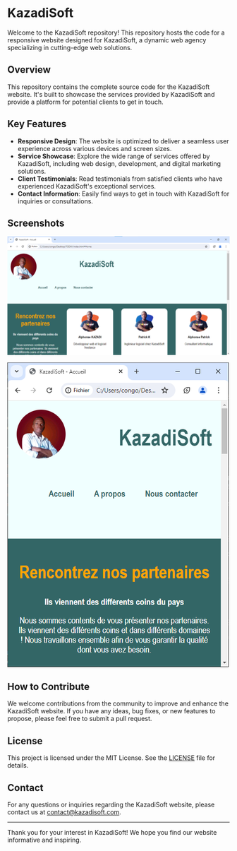 # KazadiSoft

Welcome to the KazadiSoft repository! This repository hosts the code for a responsive website designed for KazadiSoft, a dynamic web agency specializing in cutting-edge web solutions.

## Overview

This repository contains the complete source code for the KazadiSoft website. It's built to showcase the services provided by KazadiSoft and provide a platform for potential clients to get in touch.

## Key Features

- **Responsive Design**: The website is optimized to deliver a seamless user experience across various devices and screen sizes.
- **Service Showcase**: Explore the wide range of services offered by KazadiSoft, including web design, development, and digital marketing solutions.
- **Client Testimonials**: Read testimonials from satisfied clients who have experienced KazadiSoft's exceptional services.
- **Contact Information**: Easily find ways to get in touch with KazadiSoft for inquiries or consultations.

## Screenshots

![Look for computer](src/img/Screeshot1.png)

![Look for mobile phone](src/img/Screeshot2.png)

## How to Contribute

We welcome contributions from the community to improve and enhance the KazadiSoft website. If you have any ideas, bug fixes, or new features to propose, please feel free to submit a pull request.

## License

This project is licensed under the MIT License. See the [LICENSE](LICENSE) file for details.

## Contact

For any questions or inquiries regarding the KazadiSoft website, please contact us at [contact@kazadisoft.com](mailto:contact@kazadisoft.com).

---

Thank you for your interest in KazadiSoft! We hope you find our website informative and inspiring.
